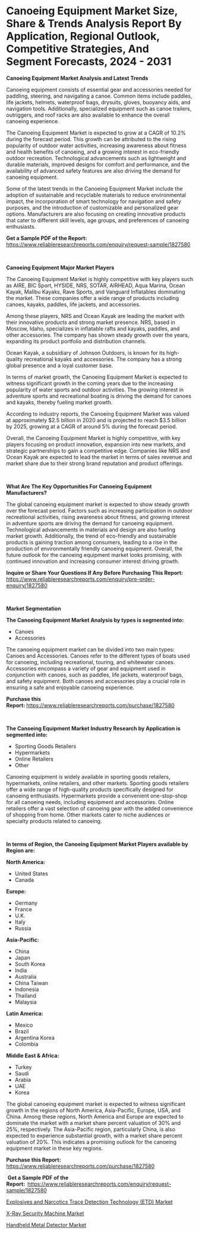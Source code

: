 <p><h1>Canoeing Equipment Market Size, Share & Trends Analysis Report By Application, Regional Outlook, Competitive Strategies, And Segment Forecasts, 2024 - 2031</h1></p><p><strong>Canoeing Equipment Market Analysis and Latest Trends</strong></p>
<p><p>Canoeing equipment consists of essential gear and accessories needed for paddling, steering, and navigating a canoe. Common items include paddles, life jackets, helmets, waterproof bags, drysuits, gloves, buoyancy aids, and navigation tools. Additionally, specialized equipment such as canoe trailers, outriggers, and roof racks are also available to enhance the overall canoeing experience.</p><p>The Canoeing Equipment Market is expected to grow at a CAGR of 10.2% during the forecast period. This growth can be attributed to the rising popularity of outdoor water activities, increasing awareness about fitness and health benefits of canoeing, and a growing interest in eco-friendly outdoor recreation. Technological advancements such as lightweight and durable materials, improved designs for comfort and performance, and the availability of advanced safety features are also driving the demand for canoeing equipment.</p><p>Some of the latest trends in the Canoeing Equipment Market include the adoption of sustainable and recyclable materials to reduce environmental impact, the incorporation of smart technology for navigation and safety purposes, and the introduction of customizable and personalized gear options. Manufacturers are also focusing on creating innovative products that cater to different skill levels, age groups, and preferences of canoeing enthusiasts.</p></p>
<p><strong>Get a Sample PDF of the Report:&nbsp;</strong> <a href="https://www.reliableresearchreports.com/enquiry/request-sample/1827580">https://www.reliableresearchreports.com/enquiry/request-sample/1827580</a></p>
<p>&nbsp;</p>
<p><strong>Canoeing Equipment Major Market Players</strong></p>
<p><p>The Canoeing Equipment Market is highly competitive with key players such as AIRE, BIC Sport, HYSIDE, NRS, SOTAR, AIRHEAD, Aqua Marina, Ocean Kayak, Malibu Kayaks, Rave Sports, and Vanguard Inflatables dominating the market. These companies offer a wide range of products including canoes, kayaks, paddles, life jackets, and accessories.</p><p>Among these players, NRS and Ocean Kayak are leading the market with their innovative products and strong market presence. NRS, based in Moscow, Idaho, specializes in inflatable rafts and kayaks, paddles, and other accessories. The company has shown steady growth over the years, expanding its product portfolio and distribution channels.</p><p>Ocean Kayak, a subsidiary of Johnson Outdoors, is known for its high-quality recreational kayaks and accessories. The company has a strong global presence and a loyal customer base.</p><p>In terms of market growth, the Canoeing Equipment Market is expected to witness significant growth in the coming years due to the increasing popularity of water sports and outdoor activities. The growing interest in adventure sports and recreational boating is driving the demand for canoes and kayaks, thereby fueling market growth.</p><p>According to industry reports, the Canoeing Equipment Market was valued at approximately $2.5 billion in 2020 and is projected to reach $3.5 billion by 2025, growing at a CAGR of around 5% during the forecast period.</p><p>Overall, the Canoeing Equipment Market is highly competitive, with key players focusing on product innovation, expansion into new markets, and strategic partnerships to gain a competitive edge. Companies like NRS and Ocean Kayak are expected to lead the market in terms of sales revenue and market share due to their strong brand reputation and product offerings.</p></p>
<p>&nbsp;</p>
<p><strong>What Are The Key Opportunities For Canoeing Equipment Manufacturers?</strong></p>
<p><p>The global canoeing equipment market is expected to show steady growth over the forecast period. Factors such as increasing participation in outdoor recreational activities, rising awareness about fitness, and growing interest in adventure sports are driving the demand for canoeing equipment. Technological advancements in materials and design are also fueling market growth. Additionally, the trend of eco-friendly and sustainable products is gaining traction among consumers, leading to a rise in the production of environmentally friendly canoeing equipment. Overall, the future outlook for the canoeing equipment market looks promising, with continued innovation and increasing consumer interest driving growth.</p></p>
<p><strong>Inquire or Share Your Questions If Any Before Purchasing This Report:</strong> <a href="https://www.reliableresearchreports.com/enquiry/pre-order-enquiry/1827580">https://www.reliableresearchreports.com/enquiry/pre-order-enquiry/1827580</a></p>
<p>&nbsp;</p>
<p><strong>Market Segmentation</strong></p>
<p><strong>The Canoeing Equipment Market Analysis by types is segmented into:</strong></p>
<p><ul><li>Canoes</li><li>Accessories</li></ul></p>
<p><p>The canoeing equipment market can be divided into two main types: Canoes and Accessories. Canoes refer to the different types of boats used for canoeing, including recreational, touring, and whitewater canoes. Accessories encompass a variety of gear and equipment used in conjunction with canoes, such as paddles, life jackets, waterproof bags, and safety equipment. Both canoes and accessories play a crucial role in ensuring a safe and enjoyable canoeing experience.</p></p>
<p><strong>Purchase this Report:&nbsp;</strong><a href="https://www.reliableresearchreports.com/purchase/1827580">https://www.reliableresearchreports.com/purchase/1827580</a></p>
<p>&nbsp;</p>
<p><strong>The Canoeing Equipment Market Industry Research by Application is segmented into:</strong></p>
<p><ul><li>Sporting Goods Retailers</li><li>Hypermarkets</li><li>Online Retailers</li><li>Other</li></ul></p>
<p><p>Canoeing equipment is widely available in sporting goods retailers, hypermarkets, online retailers, and other markets. Sporting goods retailers offer a wide range of high-quality products specifically designed for canoeing enthusiasts. Hypermarkets provide a convenient one-stop-shop for all canoeing needs, including equipment and accessories. Online retailers offer a vast selection of canoeing gear with the added convenience of shopping from home. Other markets cater to niche audiences or specialty products related to canoeing.</p></p>
<p>&nbsp;</p>
<p><strong>In terms of Region, the Canoeing Equipment Market Players available by Region are:</strong></p>
<p>
    <p> <strong> North America: </strong>
        <ul>
            <li>United States</li>
            <li>Canada</li>
        </ul>
        </p> 
    <p> <strong> Europe: </strong>
        <ul>
            <li>Germany</li>
            <li>France</li>
            <li>U.K.</li>
            <li>Italy</li>
            <li>Russia</li>
        </ul>
        </p> 
    <p> <strong> Asia-Pacific: </strong>
        <ul>
            <li>China</li>
            <li>Japan</li>
            <li>South Korea</li>
            <li>India</li>
            <li>Australia</li>
            <li>China Taiwan</li>
            <li>Indonesia</li>
            <li>Thailand</li>
            <li>Malaysia</li>
        </ul>
        </p> 
    <p> <strong> Latin America: </strong>
        <ul>
            <li>Mexico</li>
            <li>Brazil</li>
            <li>Argentina Korea</li>
            <li>Colombia</li>
        </ul>
        </p> 
    <p> <strong> Middle East & Africa: </strong>
        <ul>
            <li>Turkey</li>
            <li>Saudi</li>
            <li>Arabia</li>
            <li>UAE</li>
            <li>Korea</li>
        </ul>
    </p>
    </p>
<p><p>The global canoeing equipment market is expected to witness significant growth in the regions of North America, Asia-Pacific, Europe, USA, and China. Among these regions, North America and Europe are expected to dominate the market with a market share percent valuation of 30% and 25%, respectively. The Asia-Pacific region, particularly China, is also expected to experience substantial growth, with a market share percent valuation of 20%. This indicates a promising outlook for the canoeing equipment market in these key regions.</p></p>
<p><strong>Purchase this Report: </strong><a href="https://www.reliableresearchreports.com/purchase/1827580">https://www.reliableresearchreports.com/purchase/1827580</a></p>
<p>&nbsp;<strong>Get a Sample PDF of the Report:&nbsp;&nbsp;</strong><a href="https://www.reliableresearchreports.com/enquiry/request-sample/1827580">https://www.reliableresearchreports.com/enquiry/request-sample/1827580</a></p>
<p><strong></strong></p>
<p><p><a href="https://view.publitas.com/reportprime-1/explosives-and-narcotics-trace-detection-technology-etd-market-centers-on-aspects-such-as-market-growth-market-share-market-opportunity-and-projected-forecasts-spanning-from-2023-to-2030/">Explosives and Narcotics Trace Detection Technology (ETD) Market</a></p><p><a href="https://view.publitas.com/reportprime-1/x-ray-security-machine-market-size-and-examines-its-market-scope-with-a-primary-focus-on-growth-opportunities-and-forecasted-trends-spanning-from-2023-to-2030/">X-Ray Security Machine Market</a></p><p><a href="https://view.publitas.com/reportprime-1/handheld-metal-detector-market-size-2023-2030-global-industrial-analysis-key-geographical-regions-market-share-top-key-players-product-types-and-forecast-research-report/">Handheld Metal Detector Market</a></p></p>